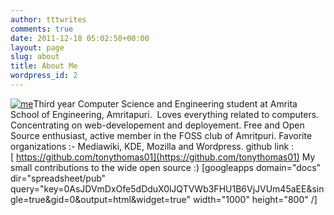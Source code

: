 ```yaml
---
author: tttwrites
comments: true
date: 2011-12-18 05:02:50+00:00
layout: page
slug: about
title: About Me
wordpress_id: 2
---
```


[![me](http://tttwrites.files.wordpress.com/2011/12/me.jpg?w=604)](http://tttwrites.files.wordpress.com/2011/12/me.jpg)Third year Computer Science and Engineering student at Amrita School of Engineering, Amritapuri.  Loves everything related to computers. Concentrating on web-developement and deployement. Free and Open Source enthusiast, active member in the FOSS club of Amritpuri. Favorite organizations :- Mediawiki, KDE, Mozilla and Wordpress. github link :[ https://github.com/tonythomas01](https://github.com/tonythomas01) My small contributions to the wide open source :) [googleapps domain="docs" dir="spreadsheet/pub" query="key=0AsJDVmDxOfe5dDduX0lJQTVWb3FHU1B6VjJVUm45aEE&single=true&gid=0&output=html&widget=true" width="1000" height="800" /]
